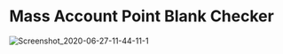 # Mass Account Point Blank Checker

![Screenshot_2020-06-27-11-44-11-1](https://user-images.githubusercontent.com/49472584/85915072-97bed200-b86e-11ea-84ae-5ea99bf399ad.png)
